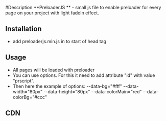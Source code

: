 #Description
**PreloaderJS ** - small js file to enable preloader for every page on your project with light fadeIn effect. 

## Installation
- add preloaderjs.min.js in to start of head tag

## Usage
- All pages will be loaded with preloader
- You can use options. For this it need to add attribute "id" with value "prscript".
- Then here the example of options: 
--data-bg="#fff" 
--data-width="80px" 
--data-height="80px" 
--data-colorMain="red" 
--data-colorBg="#ccc"

## CDN

